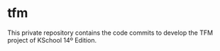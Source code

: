 # tfm
This private repository contains the code commits to develop the TFM project of KSchool 14º Edition.
